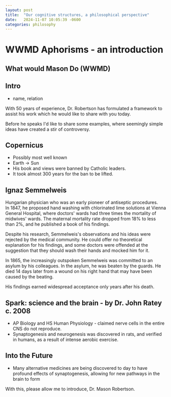 ```yaml
---
layout: post
title:  "Our cognitive structures, a philosophical perspective"
date:   2024-11-07 10:05:39 -0600
categories: philosophy 
---
```


# WWMD Aphorisms - an introduction
## What would Mason Do (WWMD)

## Intro
- name, relation

With 50 years of experience, Dr. Robertson has formulated a framework to assist his work which he would like to share with you today. 

Before he speaks I'd like to share some examples, where seemingly simple ideas have created a stir of controversy. 

## Copernicus
- Possibly most well known
- Earth -> Sun
- His book and views were banned by Catholic leaders. 
- It took almost 300 years for the ban to be lifted.

## Ignaz Semmelweis

Hungarian physician who was an early pioneer of antiseptic procedures.  
In 1847, he proposed hand washing with chlorinated lime solutions at Vienna General Hospital, where doctors' wards had three times the mortality of midwives' wards.
The maternal mortality rate dropped from 18% to less than 2%, and he published a book of his findings.

Despite his research, Semmelweis's observations and his ideas were rejected by the medical community. He could offer no theoretical explanation for his findings, and some doctors were offended at the suggestion that they should wash their hands and mocked him for it. 

In 1865, the increasingly outspoken Semmelweis was committed to an asylum by his colleagues. In the asylum, he was beaten by the guards. He died 14 days later from a wound on his right hand that may have been caused by the beating.

His findings earned widespread acceptance only years after his death.

## Spark: science and the brain - by Dr. John Ratey c. 2008
- AP Biology and HS Human Physiology - claimed nerve cells in the entire CNS do not reproduce.  
- Synaptogenesis and neurogenesis was discovered in rats, and verified in humans, as a result of intense aerobic exercise. 

## Into the  Future
- Many alternative medicines are being discovered to day to have profound effects of synaptogenesis, allowing for new pathways in the brain to form

With this, please allow me to introduce, Dr. Mason Robertson.
